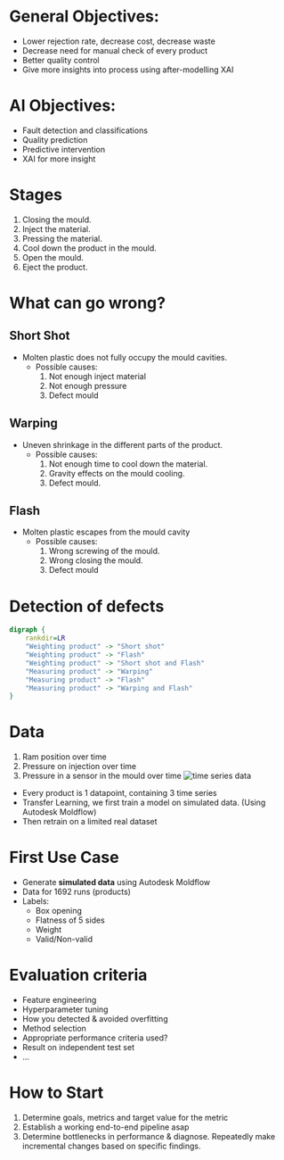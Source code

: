 # General Objectives:
- Lower rejection rate, decrease cost, decrease waste
- Decrease need for manual check of every product
- Better quality control
- Give more insights into process using after-modelling XAI

# AI Objectives:
- Fault detection and classifications
- Quality prediction
- Predictive intervention
- XAI for more insight

# Stages

1. Closing the mould.
2. Inject the material.
3. Pressing the material.
4. Cool down the product in the mould.
5. Open the mould.
6. Eject the product.

# What can go wrong?

## Short Shot

- Molten plastic does not fully occupy the mould cavities.
  - Possible causes:
    1. Not enough inject material
    2. Not enough pressure
    3. Defect mould

## Warping

- Uneven shrinkage in the different parts of the product.
  - Possible causes:
    1. Not enough time to cool down the material.
    2. Gravity effects on the mould cooling.
    3. Defect mould.

## Flash

- Molten plastic escapes from the mould cavity
  - Possible causes:
    1. Wrong screwing of the mould.
    2. Wrong closing the mould.
    3. Defect mould

# Detection of defects
```dot
digraph {
    rankdir=LR
    "Weighting product" -> "Short shot"
    "Weighting product" -> "Flash"
    "Weighting product" -> "Short shot and Flash"
    "Measuring product" -> "Warping"
    "Measuring product" -> "Flash"
    "Measuring product" -> "Warping and Flash"
}
`````

# Data
  1. Ram position over time
  2. Pressure on injection over time
  3. Pressure in a sensor in the mould over time
  ![time series data](./images/time-series-data.png)
  - Every product is 1 datapoint, containing 3 time series
  - Transfer Learning, we first train a model on simulated data. (Using Autodesk Moldflow)
  - Then retrain on a limited real dataset

# First Use Case
- Generate **simulated data** using Autodesk Moldflow
- Data for 1692 runs (products)
- Labels:
  - Box opening
  - Flatness of 5 sides
  - Weight
  - Valid/Non-valid

# Evaluation criteria
- Feature engineering
- Hyperparameter tuning
- How you detected & avoided overfitting
- Method selection
- Appropriate performance criteria used?
- Result on independent test set
- ...

# How to Start
1. Determine goals, metrics and target value for the metric
2. Establish a working end-to-end pipeline asap
3. Determine bottlenecks in performance & diagnose. Repeatedly make incremental changes based on specific findings.
